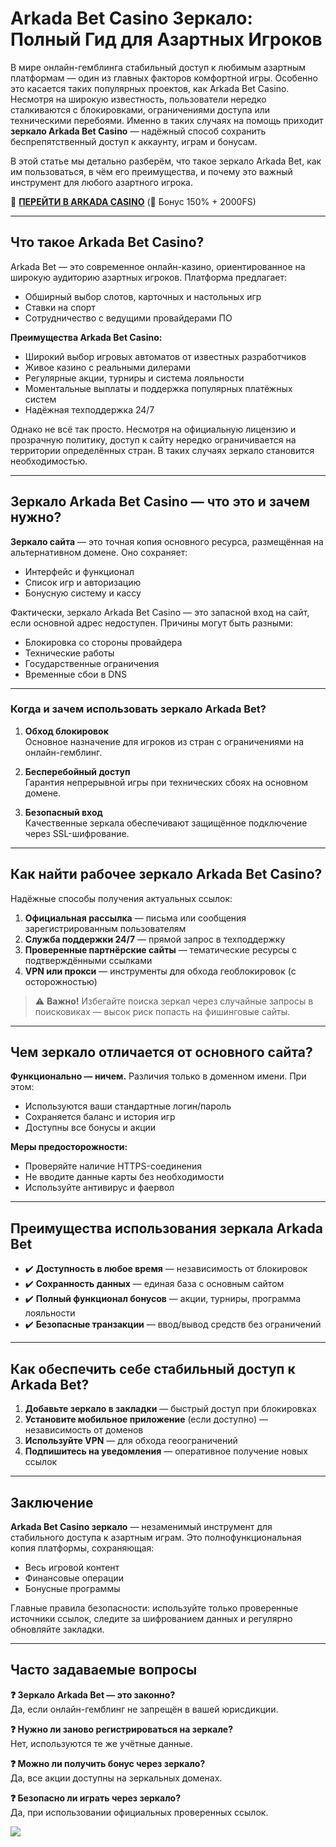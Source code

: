 
# Arkada Bet Casino Зеркало: Полный Гид для Азартных Игроков

В мире онлайн-гемблинга стабильный доступ к любимым азартным платформам — один из главных факторов комфортной игры. Особенно это касается таких популярных проектов, как Arkada Bet Casino. Несмотря на широкую известность, пользователи нередко сталкиваются с блокировками, ограничениями доступа или техническими перебоями. Именно в таких случаях на помощь приходит **зеркало Arkada Bet Casino** — надёжный способ сохранить беспрепятственный доступ к аккаунту, играм и бонусам.

В этой статье мы детально разберём, что такое зеркало Arkada Bet, как им пользоваться, в чём его преимущества, и почему это важный инструмент для любого азартного игрока.

🎰 **[ПЕРЕЙТИ В ARKADA CASINO](https://clck.ru/3Mmm8a "ПЕРЕЙТИ В ARKADA CASINO")** (🎁 Бонус 150% + 2000FS)

---

## Что такое Arkada Bet Casino?

Arkada Bet — это современное онлайн-казино, ориентированное на широкую аудиторию азартных игроков. Платформа предлагает:
- Обширный выбор слотов, карточных и настольных игр
- Ставки на спорт
- Сотрудничество с ведущими провайдерами ПО

**Преимущества Arkada Bet Casino:**
- Широкий выбор игровых автоматов от известных разработчиков
- Живое казино с реальными дилерами
- Регулярные акции, турниры и система лояльности
- Моментальные выплаты и поддержка популярных платёжных систем
- Надёжная техподдержка 24/7

Однако не всё так просто. Несмотря на официальную лицензию и прозрачную политику, доступ к сайту нередко ограничивается на территории определённых стран. В таких случаях зеркало становится необходимостью.

---

## Зеркало Arkada Bet Casino — что это и зачем нужно?

**Зеркало сайта** — это точная копия основного ресурса, размещённая на альтернативном домене. Оно сохраняет:
- Интерфейс и функционал
- Список игр и авторизацию
- Бонусную систему и кассу

Фактически, зеркало Arkada Bet Casino — это запасной вход на сайт, если основной адрес недоступен. Причины могут быть разными:
- Блокировка со стороны провайдера
- Технические работы
- Государственные ограничения
- Временные сбои в DNS

---

### Когда и зачем использовать зеркало Arkada Bet?

1. **Обход блокировок**  
   Основное назначение для игроков из стран с ограничениями на онлайн-гемблинг.

2. **Бесперебойный доступ**  
   Гарантия непрерывной игры при технических сбоях на основном домене.

3. **Безопасный вход**  
   Качественные зеркала обеспечивают защищённое подключение через SSL-шифрование.

---

## Как найти рабочее зеркало Arkada Bet Casino?

Надёжные способы получения актуальных ссылок:
1. **Официальная рассылка** — письма или сообщения зарегистрированным пользователям
2. **Служба поддержки 24/7** — прямой запрос в техподдержку
3. **Проверенные партнёрские сайты** — тематические ресурсы с подтверждёнными ссылками
4. **VPN или прокси** — инструменты для обхода геоблокировок (с осторожностью)

> ⚠️ **Важно!** Избегайте поиска зеркал через случайные запросы в поисковиках — высок риск попасть на фишинговые сайты.

---

## Чем зеркало отличается от основного сайта?

**Функционально — ничем.** Различия только в доменном имени. При этом:
- Используются ваши стандартные логин/пароль
- Сохраняется баланс и история игр
- Доступны все бонусы и акции

**Меры предосторожности:**
- Проверяйте наличие HTTPS-соединения
- Не вводите данные карты без необходимости
- Используйте антивирус и фаервол

---

## Преимущества использования зеркала Arkada Bet

- ✔️ **Доступность в любое время** — независимость от блокировок
- ✔️ **Сохранность данных** — единая база с основным сайтом
- ✔️ **Полный функционал бонусов** — акции, турниры, программа лояльности
- ✔️ **Безопасные транзакции** — ввод/вывод средств без ограничений

---

## Как обеспечить себе стабильный доступ к Arkada Bet?

1. **Добавьте зеркало в закладки** — быстрый доступ при блокировках
2. **Установите мобильное приложение** (если доступно) — независимость от доменов
3. **Используйте VPN** — для обхода геоограничений
4. **Подпишитесь на уведомления** — оперативное получение новых ссылок

---

## Заключение

**Arkada Bet Casino зеркало** — незаменимый инструмент для стабильного доступа к азартным играм. Это полнофункциональная копия платформы, сохраняющая:
- Весь игровой контент
- Финансовые операции
- Бонусные программы

Главные правила безопасности: используйте только проверенные источники ссылок, следите за шифрованием данных и регулярно обновляйте закладки.

---

## Часто задаваемые вопросы

**❓ Зеркало Arkada Bet — это законно?**  
Да, если онлайн-гемблинг не запрещён в вашей юрисдикции.

**❓ Нужно ли заново регистрироваться на зеркале?**  
Нет, используются те же учётные данные.

**❓ Можно ли получить бонус через зеркало?**  
Да, все акции доступны на зеркальных доменах.

**❓ Безопасно ли играть через зеркало?**  
Да, при использовании официальных проверенных ссылок.

[![](https://i.ibb.co/yF8tXZFh/arkada-banner.png)](https://clck.ru/3Mmm8a)
